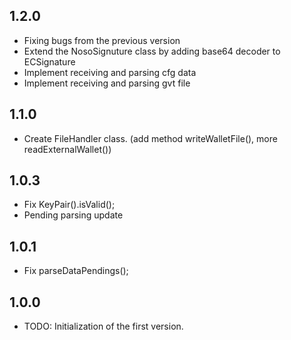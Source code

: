## 1.2.0

* Fixing bugs from the previous version
* Extend the NosoSignuture class by adding base64 decoder to ECSignature
* Implement receiving and parsing cfg data
* Implement receiving and parsing gvt file

## 1.1.0

* Create FileHandler class. (add method writeWalletFile(), more readExternalWallet())

## 1.0.3

* Fix KeyPair().isValid();
* Pending parsing update

## 1.0.1

* Fix parseDataPendings();

## 1.0.0

* TODO: Initialization of the first version.

